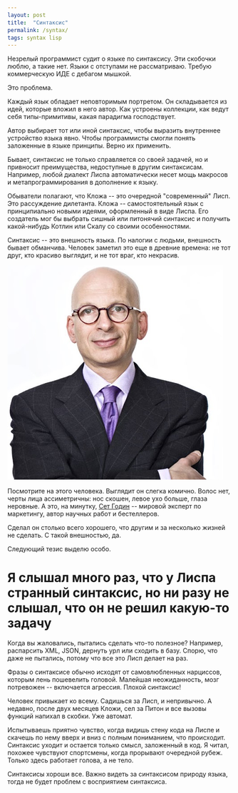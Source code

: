 ```yaml
---
layout: post
title:  "Синтаксис"
permalink: /syntax/
tags: syntax lisp
---
```


Незрелый программист судит о языке по синтаксису. Эти скобочки люблю, а такие
нет. Языки с отступами не рассматриваю. Требую коммерческую ИДЕ с дебагом
мышкой.

Это проблема.

Каждый язык обладает неповторимым портретом. Он складывается из идей, которые
вложил в него автор. Как устроены коллекции, как ведут себя типы-примитивы,
какая парадигма господствует.

Автор выбирает тот или иной синтаксис, чтобы выразить внутреннее устройство
языка явно. Чтобы программисты смогли понять заложенные в языке принципы. Верно
их применить.

Бывает, синтаксис не только справляется со своей задачей, но и привносит
преимущества, недоступные в другим синтаксисам. Например, любой диалект Лиспа
автоматически несет мощь макросов и метапрограммирования в дополнение к языку.

Обыватели полагают, что Кложа -- это очередной "современный" Лисп. Это
рассуждение дилетанта. Кложа -- самостоятельный язык с принципиально новыми
идеями, оформленный в виде Лиспа. Его создатель мог бы выбрать сишный или
питонячий синтаксис и получить какой-нибудь Котлин или Скалу со своими
особенностями.

Синтаксис -- это внешность языка.  По налогии с людьми, внешность бывает
обманчива. Человек заметил это еще в древние времена: не тот друг, кто красиво
выглядит, и не тот враг, кто некрасив.

![seth-godin](/assets/static/seth-godin.jpg)

Посмотрите на этого человека. Выглядит он слегка комично. Волос нет, черты лица
ассиметричны: нос скошен, левое ухо больше, глаза неровные. А это, на минутку,
[Сет Годин][seth-url] -- мировой эксперт по маркетингу, автор научных работ и
бестеллеров.

Сделал он столько всего хорошего, что другим и за несколько жизней не сделать. С
такой внешностью, да.

[seth-url]: https://en.wikipedia.org/wiki/Seth_Godin

Следующий тезис выделю особо.

# Я слышал много раз, что у Лиспа странный синтаксис, но ни разу не слышал, что он не решил какую-то задачу

Когда вы жаловались, пытались сделать что-то полезное? Например, распарсить XML,
JSON, дернуть урл или сходить в базу. Спорю, что даже не пытались, потому что
все это Лисп делает на раз.

Фразы о синтаксисе обычно исходят от самовлюбленных нарциссов, которым лень
пошевелить головой. Малейшая неожиданность, мозг потревожен -- включается
агрессия. Плохой синтаксис!

Человек привыкает ко всему. Садишься за Лисп, и непривычно. А недавно, после
двух месяцев Кложи, сел за Питон и все вызовы функций напихал в скобки. Уже
автомат.

Испытываешь приятно чувство, когда видишь стену кода на Лиспе и скачешь по нему
вверх и вниз с полным пониманием, что происходит. Синтаксис уходит и остается
только смысл, заложенный в код. Я читал, похожее чувствуют спортсмены, когда
прорывают очередной рубеж. Только здесь работает голова, а не тело.

Синтаксисы хороши все. Важно видеть за синтаксисом природу языка, тогда не будет
проблем с восприятием синтаксиса.
